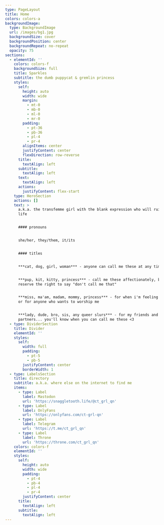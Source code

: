 ```yaml
---
type: PageLayout
title: Home
colors: colors-a
backgroundImage:
  type: BackgroundImage
  url: /images/bg1.jpg
  backgroundSize: cover
  backgroundPosition: center
  backgroundRepeat: no-repeat
  opacity: 75
sections:
  - elementId: ''
    colors: colors-f
    backgroundSize: full
    title: Sparkles
    subtitle: the dumb puppycat & gremlin princess
    styles:
      self:
        height: auto
        width: wide
        margin:
          - mt-0
          - mb-0
          - ml-0
          - mr-0
        padding:
          - pt-36
          - pb-36
          - pl-4
          - pr-4
        alignItems: center
        justifyContent: center
        flexDirection: row-reverse
      title:
        textAlign: left
      subtitle:
        textAlign: left
      text:
        textAlign: left
      actions:
        justifyContent: flex-start
    type: HeroSection
    actions: []
    text: >
      a.k.a. the transfemme girl with the blank expression who will ruin your
      life


      #### pronouns


      she/her, they/them, it/its


      #### titles


      ***cat, dog, girl, woman*** - anyone can call me these at any time


      ***pup, kit, kitty, princess*** - call me these affectionately, but i
      reserve the right to say "don't call me that"


      ***miss, ma'am, madam, mommy, princess*** - for when i'm feeling dominant,
      or for anyone who wants to worship me


      ***lady, dude, bro, sis, any queer slurs*** - for my friends and
      partners... you'll know when you can call me these <3
  - type: DividerSection
    title: Divider
    elementId: ''
    styles:
      self:
        width: full
        padding:
          - pt-5
          - pb-5
        justifyContent: center
        borderWidth: 1
  - type: LabelsSection
    title: directory
    subtitle: a.k.a. where else on the internet to find me
    items:
      - type: Label
        label: Mastodon
        url: 'https://snaggletooth.life/@ct_grl_qn'
      - type: Label
        label: OnlyFans
        url: 'https://onlyfans.com/ct-grl-qn'
      - type: Label
        label: Telegram
        url: 'https://t.me/ct_grl_qn'
      - type: Label
        label: Throne
        url: 'https://throne.com/ct_grl_qn'
    colors: colors-f
    elementId: ''
    styles:
      self:
        height: auto
        width: wide
        padding:
          - pt-4
          - pb-4
          - pl-4
          - pr-4
        justifyContent: center
      title:
        textAlign: left
      subtitle:
        textAlign: left
---
```


